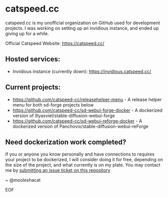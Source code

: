 # catspeed.cc
catspeed.cc is my unofficial organization on GitHub used for development projects. I was working on setting up an invidious instance, and ended up giving up for a while.

Official Catspeed Website: https://catspeed.cc/

## Hosted services:
- Invidious instance (currently down): https://invidious.catspeed.cc/

## Current projects:
- https://github.com/catspeed-cc/releasehelper-menu - A release helper menu for both sd-forge projects below
- https://github.com/catspeed-cc/sd-webui-forge-docker - A dockerized version of lllyasviel/stable-diffusion-webui-forge
- https://github.com/catspeed-cc/sd-webui-reforge-docker - A dockerized version of Panchovix/stable-diffusion-webui-reForge

## Need dockerization work completed?
If you or anyone you know personally and have connections to requires your project to be dockerized, I will consider doing it for free, depending on the size of the project, and what currently is on my plate. You may contact me by [submitting an issue ticket on this repository](https://github.com/catspeed-cc/sd-webui-forge-docker/issues)


~ @mooleshacat

EOF
